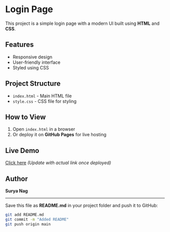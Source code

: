 # Login Page

This project is a simple login page with a modern UI built using **HTML** and **CSS**.

## Features
- Responsive design
- User-friendly interface
- Styled using CSS

## Project Structure
- `index.html` - Main HTML file  
- `style.css` - CSS file for styling  

## How to View
1. Open `index.html` in a browser  
2. Or deploy it on **GitHub Pages** for live hosting  

## Live Demo
[Click here](https://suryanag9099.github.io/login-page/) *(Update with actual link once deployed)*  

## Author
**Surya Nag**  

---

Save this file as **README.md** in your project folder and push it to GitHub:  
```sh
git add README.md
git commit -m "Added README"
git push origin main
